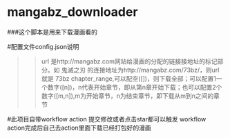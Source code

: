 # mangabz_downloader
###这个脚本是用来下载漫画看的

#配置文件config.json说明
>>url 是http://mangabz.com网站给漫画的分配的链接接地址的标记部分。如 鬼滅之刃 的连接地址为http://mangabz.com/73bz/，则url就是 73bz
>>chapter_range,可以配空([])，则下载全部；可以配置1一个数字([n])，n代表开始章节，即从第n章开始下载；也可以配置2个数字([m,n]),m为开始章节，n为结束章节，即下载从m到n之间的章节

#此项目自带workflow action
提交修改或者点击star都可以触发 workflow
action完成后自己去action里面下载已经打包好的漫画
